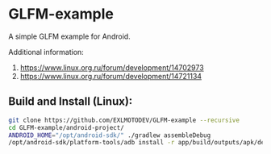 GLFM-example
============

A simple GLFM example for Android.

Additional information:
1. https://www.linux.org.ru/forum/development/14702973
2. https://www.linux.org.ru/forum/development/14721134

## Build and Install (Linux):

```bash
git clone https://github.com/EXLMOTODEV/GLFM-example --recursive
cd GLFM-example/android-project/
ANDROID_HOME="/opt/android-sdk/" ./gradlew assembleDebug
/opt/android-sdk/platform-tools/adb install -r app/build/outputs/apk/debug/app-debug.apk
```
